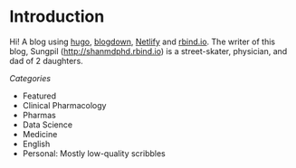 # Introduction 

Hi! A blog using [hugo](https://gohugo.io), [blogdown](https://bookdown.org/yihui/blogdown), [Netlify](https://netlify.com) and [rbind.io](https://github.com/rbind).
The writer of this blog, Sungpil (<http://shanmdphd.rbind.io>) is a street-skater, physician, and dad of 2 daughters.

*Categories*

- Featured
- Clinical Pharmacology
- Pharmas
- Data Science
- Medicine
- English
- Personal: Mostly low-quality scribbles
